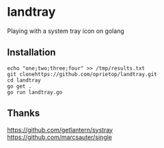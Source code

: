 # landtray
Playing with a system tray icon on golang

## Installation
```
echo "one;two;three;four" >> /tmp/results.txt
git clonehttps://github.com/oprietop/landtray.git
cd landtray
go get .
go run landtray.go
```
## Thanks
https://github.com/getlantern/systray   
https://github.com/marcsauter/single
